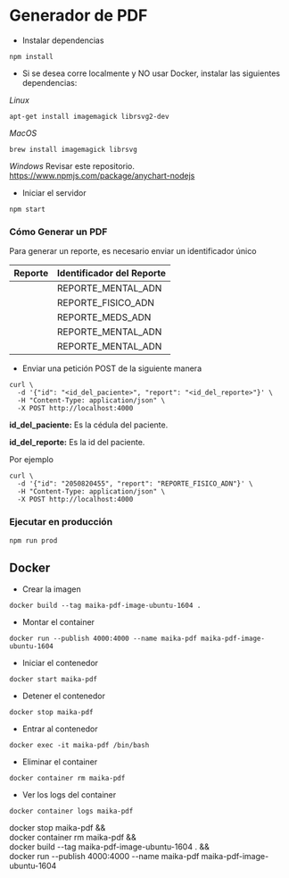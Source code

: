 # Generador de PDF

- Instalar dependencias
```
npm install
```

- Si se desea corre localmente y NO usar Docker, instalar las siguientes dependencias:

*Linux*
```
apt-get install imagemagick librsvg2-dev
```

*MacOS*
```
brew install imagemagick librsvg
```

*Windows*
Revisar este repositorio.
https://www.npmjs.com/package/anychart-nodejs

- Iniciar el servidor
```
npm start
```

### Cómo Generar un PDF

Para generar un reporte, es necesario enviar un identificador único

| Reporte | Identificador del Reporte |
|---------|---------------------------|
|         |REPORTE_MENTAL_ADN
|         |REPORTE_FISICO_ADN
|         |REPORTE_MEDS_ADN
|         |REPORTE_MENTAL_ADN
|         |REPORTE_MENTAL_ADN

- Enviar una petición POST de la siguiente manera

```
curl \
  -d '{"id": "<id_del_paciente>", "report": "<id_del_reporte>"}' \
  -H "Content-Type: application/json" \
  -X POST http://localhost:4000
```
**id_del_paciente:** Es la cédula del paciente.

**id_del_reporte:** Es la id del paciente.

Por ejemplo

```
curl \
  -d '{"id": "2050820455", "report": "REPORTE_FISICO_ADN"}' \
  -H "Content-Type: application/json" \
  -X POST http://localhost:4000
```

### Ejecutar en producción
```
npm run prod
```

## Docker

- Crear la imagen
```
docker build --tag maika-pdf-image-ubuntu-1604 .
```

- Montar el container
```
docker run --publish 4000:4000 --name maika-pdf maika-pdf-image-ubuntu-1604
```

- Iniciar el contenedor
```
docker start maika-pdf
```

- Detener el contenedor
```
docker stop maika-pdf
```

- Entrar al contenedor
```
docker exec -it maika-pdf /bin/bash
```

- Eliminar el container
```
docker container rm maika-pdf
```

- Ver los logs del container
```
docker container logs maika-pdf
```

docker stop maika-pdf && \
docker container rm maika-pdf && \
docker build --tag maika-pdf-image-ubuntu-1604 . && \
docker run --publish 4000:4000 --name maika-pdf maika-pdf-image-ubuntu-1604